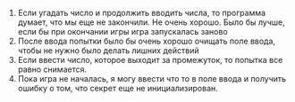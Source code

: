 1. Если угадать число и продолжить вводить числа, то программа думает, что мы еще не закончили. Не очень хорошо. Было бы лучше, если бы при окончании игры игра запускалась заново
2. После ввода попытки было бы очень хорошо очищать поле ввода, чтобы не нужно было делать лишних действий
3. Если ввести число, которое выходит за промежуток, то попытка все равно снимается. 
4. Пока игра не началась, я могу ввести что то в поле ввода и получить ошибку о том, что секрет еще не инициализирован. 
